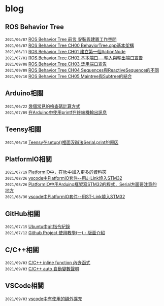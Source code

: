 # blog

## ROS Behavior Tree
```2021/06/07``` [ROS Behavior Tree 前言 安裝與建置工作空間](https://github.com/SilasYoome/blog/issues/2)  
```2021/06/07``` [ROS Behavior Tree CH00 BehaviorTree.cpp基本架構](https://github.com/SilasYoome/blog/issues/3)  
```2021/06/11``` [ROS Behavior Tree CH01 建立第一個ActionNode](https://github.com/SilasYoome/blog/issues/5)  
```2021/07/01``` [ROS Behavior Tree CH02 基本端口──輸入與輸出端口宣告](https://github.com/SilasYoome/blog/issues/8)  
```2021/09/08``` [ROS Behavior Tree CH03 泛用端口宣告](https://github.com/SilasYoome/blog/issues/20)  
```2021/09/09``` [ROS Behavior Tree CH04 Sequences與ReactiveSequence的不同 ](https://github.com/SilasYoome/blog/issues/21)  
```2021/09/10``` [ROS Behavior Tree CH05 Maintree與Subtree的結合](https://github.com/SilasYoome/blog/issues/22)  

## Arduino相關
```2021/06/22``` [幾個常見的檢查碼計算方式](https://github.com/SilasYoome/blog/issues/7)  
```2021/07/09``` [在Arduino中使用printf在終端機輸出訊息](https://github.com/SilasYoome/blog/issues/10)  

## Teensy相關
```2021/06/10``` [Teensy在setup()裡面沒辦法Serial.print的原因](https://github.com/SilasYoome/blog/issues/4)  

## PlatformIO相關
```2021/07/19``` [PlatformIO中，在lib中加入更多的資料夾](https://github.com/SilasYoome/blog/issues/12)  
```2021/08/26``` [vscode中PlatformIO套件--用J-Link燒入STM32](https://github.com/SilasYoome/blog/issues/14)  
```2021/08/26``` [PlatformIO中用Arduino框架寫STM32的程式，Serial方面要注意的地方](https://github.com/SilasYoome/blog/issues/15)  
```2021/08/30``` [vscode中PlatformIO套件--用ST-Link燒入STM32](https://github.com/SilasYoome/blog/issues/16)

## GitHub相關
```2021/07/15``` [Ubuntu中git指令紀錄](https://github.com/SilasYoome/blog/issues/9)  
```2021/07/12``` [Github Project 使用教學(一) - 版面介紹](https://github.com/SilasYoome/blog/issues/11)  

## C/C++相關
```2021/09/03``` [C/C++ inline function 內嵌函式 ](https://github.com/SilasYoome/blog/issues/17)  
```2021/09/03``` [C/C++ auto 自動變數聲明](https://github.com/SilasYoome/blog/issues/18)  

## VSCode相關
```2021/09/03``` [vscode中有使用的額外擴充](https://github.com/SilasYoome/blog/issues/19)
